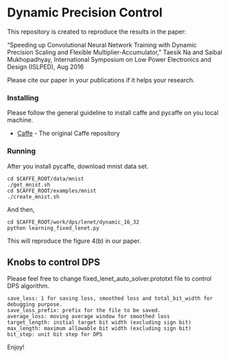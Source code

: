 # Dynamic Precision Control

This repository is created to reproduce the results in the paper:

“Speeding up Convolutional Neural Network Training with Dynamic Precision Scaling and Flexible Multiplier-Accumulator,”
Taesik Na and Saibal Mukhopadhyay,
International Symposium on Low Power Electronics and Design (ISLPED), Aug 2016

Please cite our paper in your publications if it helps your research.


### Installing

Please follow the general guideline to install caffe and pycaffe on you local machine.
* [Caffe](https://github.com/BVLC/caffe) - The original Caffe repository


### Running

After you install pycaffe, download mnist data set.

```
cd $CAFFE_ROOT/data/mnist
./get_mnist.sh
cd $CAFFE_ROOT/examples/mnist
./create_mnist.sh
```

And then,

```
cd $CAFFE_ROOT/work/dps/lenet/dynamic_16_32
python learning_fixed_lenet.py
```

This will reproduce the figure 4(b) in our paper.

## Knobs to control DPS

Please feel free to change fixed_lenet_auto_solver.prototxt file to control DPS algorithm.

```
save_loss: 1 for saving loss, smoothed loss and total_bit_width for debugging purpose.
save_loss_prefix: prefix for the file to be saved.
average_loss: moving average window for smoothed loss
target_length: initial target bit width (excluding sign bit)
max_length: maximum allowable bit width (excluding sign bit)
bit_step: unit bit step for DPS
```

Enjoy!
